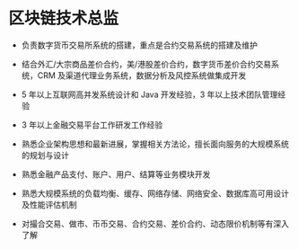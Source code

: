 # 区块链技术总监

- 负责数字货币交易所系统的搭建，重点是合约交易系统的搭建及维护
- 结合外汇/大宗商品差价合约，美/港股差价合约，数字货币差价合约交易系统，CRM 及渠道代理业务系统，数据分析及风控系统做集成开发

- 5 年以上互联网高并发系统设计和 Java 开发经验，3 年以上技术团队管理经验
- 3 年以上金融交易平台工作研发工作经验
- 熟悉企业架构思想和最新进展，掌握相关方法论，擅长面向服务的大规模系统的规划与设计
- 熟悉金融产品支付、账户、用户、结算等业务模块开发
- 熟悉大规模系统的负载均衡、缓存、网络存储、网络安全、数据库高可用设计及性能评估机制
- 对撮合交易、做市、币币交易、合约交易、差价合约、动态限价机制等有深入了解
